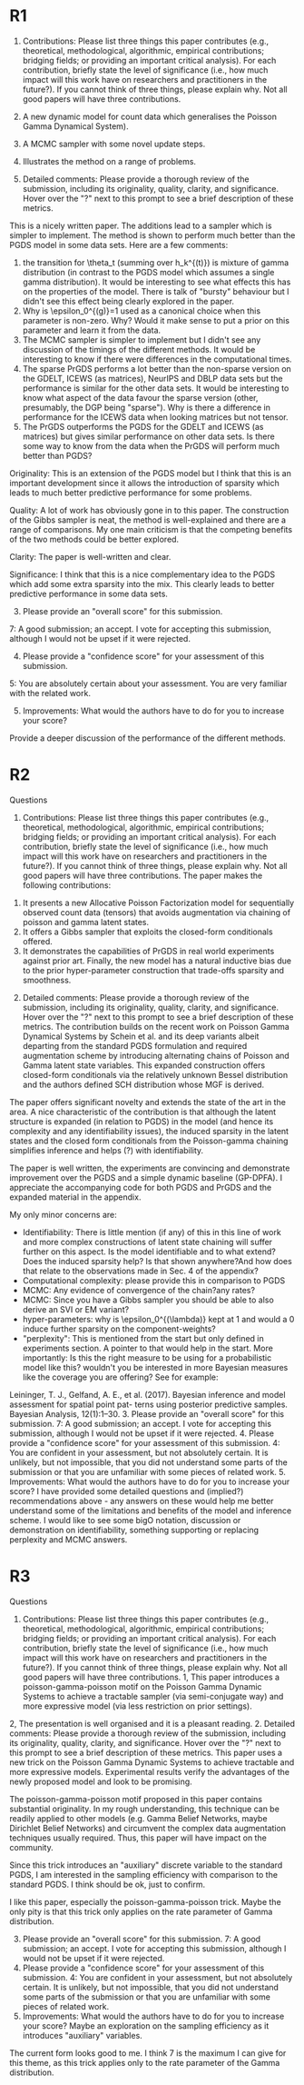 # R1

1. Contributions: Please list three things this paper contributes (e.g., theoretical, methodological, algorithmic, empirical contributions; bridging fields; or providing an important critical analysis). For each contribution, briefly state the level of significance (i.e., how much impact will this work have on researchers and practitioners in the future?). If you cannot think of three things, please explain why. Not all good papers will have three contributions.

1. A new dynamic model for count data which generalises the Poisson Gamma Dynamical System).
2. A MCMC sampler with some novel update steps.
3. Illustrates the method on a range of problems.

2. Detailed comments: Please provide a thorough review of the submission, including its originality, quality, clarity, and significance. Hover over the "?" next to this prompt to see a brief description of these metrics.

This is a nicely written paper. The additions lead to a sampler which is simpler to implement. The method is shown to perform much better than the PGDS model in some data sets. Here are a few comments:
1) the transition for \theta_t (summing over h_k^{(t)}) is mixture of gamma distribution (in contrast to the PGDS model which assumes a single gamma distribution). It would be interesting to see what effects this has on the properties of the model. There is talk of "bursty" behaviour but I didn't see this effect being clearly explored in the paper.
2) Why is \epsilon_0^{(g)}=1 used as a canonical choice when this parameter is non-zero. Why? Would it make sense to put a prior on this parameter and learn it from the data.
3) The MCMC sampler is simpler to implement but I didn't see any discussion of the timings of the different methods. It would be interesting to know if there were differences in the computational times.
4) The sparse PrGDS performs a lot better than the non-sparse version on the GDELT, ICEWS (as matrices), NeurIPS and DBLP data sets but the performance is similar for the other data sets. It would be interesting to know what aspect of the data favour the sparse version (other, presumably, the DGP being "sparse"). Why is there a difference in performance for the ICEWS data when looking matrices but not tensor.
5) The PrGDS outperforms the PGDS for the GDELT and ICEWS (as matrices) but gives similar performance on other data sets. Is there some way to know from the data when the PrGDS will perform much better than PGDS?

Originality: This is an extension of the PGDS model but I think that this is an important development since it allows the introduction of sparsity which leads to much better predictive performance for some problems.

Quality: A lot of work has obviously gone in to this paper. The construction of the Gibbs sampler is neat, the method is well-explained and there are a range of comparisons. My one main criticism is that the competing benefits of the two methods could be better explored.

Clarity: The paper is well-written and clear.

Significance: I think that this is a nice complementary idea to the PGDS which add some extra sparsity into the mix. This clearly leads to better predictive performance in some data sets.

3. Please provide an "overall score" for this submission.

7: A good submission; an accept. I vote for accepting this submission, although I would not be upset if it were rejected.

4. Please provide a "confidence score" for your assessment of this submission.

5: You are absolutely certain about your assessment. You are very familiar with the related work.

5. Improvements: What would the authors have to do for you to increase your score?

Provide a deeper discussion of the performance of the different methods.

# R2

Questions
1. Contributions: Please list three things this paper contributes (e.g., theoretical, methodological, algorithmic, empirical contributions; bridging fields; or providing an important critical analysis). For each contribution, briefly state the level of significance (i.e., how much impact will this work have on researchers and practitioners in the future?). If you cannot think of three things, please explain why. Not all good papers will have three contributions.
The paper makes the following contributions:
1) It presents a new Allocative Poisson Factorization model for sequentially observed count data (tensors) that avoids augmentation via chaining of poisson and gamma latent states.
2) It offers a Gibbs sampler that exploits the closed-form conditionals offered.
3) It demonstrates the capabilities of PrGDS in real world experiments against prior art.
Finally, the new model has a natural inductive bias due to the prior hyper-parameter construction that trade-offs sparsity and smoothness.
2. Detailed comments: Please provide a thorough review of the submission, including its originality, quality, clarity, and significance. Hover over the "?" next to this prompt to see a brief description of these metrics.
The contribution builds on the recent work on Poisson Gamma Dynamical Systems by Schein et al. and its deep variants albeit departing from the standard PGDS formulation and required augmentation scheme by introducing alternating chains of Poisson and Gamma latent state variables. This expanded construction offers closed-form conditionals via the relatively unknown Bessel distribution and the authors defined SCH distribution whose MGF is derived.

The paper offers significant novelty and extends the state of the art in the area. A nice characteristic of the contribution is that although the latent structure is expanded (in relation to PGDS) in the model (and hence its complexity and any identifiability issues), the induced sparsity in the latent states and the closed form conditionals from the Poisson-gamma chaining simplifies inference and helps (?) with identifiability.

The paper is well written, the experiments are convincing and demonstrate improvement over the PGDS and a simple dynamic baseline (GP-DPFA). I appreciate the accompanying code for both PGDS and PrGDS and the expanded material in the appendix.

My only minor concerns are:
- Identifiability: There is little mention (if any) of this in this line of work and more complex constructions of latent state chaining will suffer further on this aspect. Is the model identifiable and to what extend? Does the induced sparsity help? Is that shown anywhere?And how does that relate to the observations made in Sec. 4 of the appendix?
- Computational complexity: please provide this in comparison to PGDS
- MCMC: Any evidence of convergence of the chain?any rates?
- MCMC: Since you have a Gibbs sampler you should be able to also derive an SVI or EM variant? 
- hyper-parameters: why is \epsilon_0^{(\lambda)} kept at 1 and would a 0 induce further sparsity on the component-weights?
- "perplexity": This is mentioned from the start but only defined in experiments section. A pointer to that would help in the start. More importantly: Is this the right measure to be using for a probabilistic model like this? wouldn't you be interested in more Bayesian measures like the coverage you are offering? See for example: 

Leininger, T. J., Gelfand, A. E., et al. (2017). Bayesian inference and model assessment for spatial point pat- terns using posterior predictive samples. Bayesian Analysis, 12(1):1–30.
3. Please provide an "overall score" for this submission.
7: A good submission; an accept. I vote for accepting this submission, although I would not be upset if it were rejected.
4. Please provide a "confidence score" for your assessment of this submission.
4: You are confident in your assessment, but not absolutely certain. It is unlikely, but not impossible, that you did not understand some parts of the submission or that you are unfamiliar with some pieces of related work.
5. Improvements: What would the authors have to do for you to increase your score?
I have provided some detailed questions and (implied?) recommendations above - any answers on these would help me better understand some of the limitations and benefits of the model and inference scheme.
I would like to see some bigO notation, discussion or demonstration on identifiability, something supporting or replacing perplexity and MCMC answers.

# R3

Questions
1. Contributions: Please list three things this paper contributes (e.g., theoretical, methodological, algorithmic, empirical contributions; bridging fields; or providing an important critical analysis). For each contribution, briefly state the level of significance (i.e., how much impact will this work have on researchers and practitioners in the future?). If you cannot think of three things, please explain why. Not all good papers will have three contributions.
1, This paper introduces a poisson-gamma-poisson motif on the Poisson Gamma Dynamic Systems to achieve a tractable sampler (via semi-conjugate way) and more expressive model (via less restriction on prior settings).

2, The presentation is well organised and it is a pleasant reading.
2. Detailed comments: Please provide a thorough review of the submission, including its originality, quality, clarity, and significance. Hover over the "?" next to this prompt to see a brief description of these metrics.
This paper uses a new trick on the Poisson Gamma Dynamic Systems to achieve tractable and more expressive models. Experimental results verify the advantages of the newly proposed model and look to be promising.

The poisson-gamma-poisson motif proposed in this paper contains substantial originality. In my rough understanding, this technique can be readily applied to other models (e.g. Gamma Belief Networks, maybe Dirichlet Belief Networks) and circumvent the complex data augmentation techniques usually required. Thus, this paper will have impact on the community. 

Since this trick introduces an "auxiliary" discrete variable to the standard PGDS, I am interested in the sampling efficiency with comparison to the standard PGDS. I think should be ok, just to confirm.

I like this paper, especially the poisson-gamma-poisson trick. Maybe the only pity is that this trick only applies on the rate parameter of Gamma distribution. 

3. Please provide an "overall score" for this submission.
7: A good submission; an accept. I vote for accepting this submission, although I would not be upset if it were rejected.
4. Please provide a "confidence score" for your assessment of this submission.
4: You are confident in your assessment, but not absolutely certain. It is unlikely, but not impossible, that you did not understand some parts of the submission or that you are unfamiliar with some pieces of related work.
5. Improvements: What would the authors have to do for you to increase your score?
Maybe an exploration on the sampling efficiency as it introduces "auxiliary" variables. 

The current form looks good to me. I think 7 is the maximum I can give for this theme, as this trick applies only to the rate parameter of the Gamma distribution.
